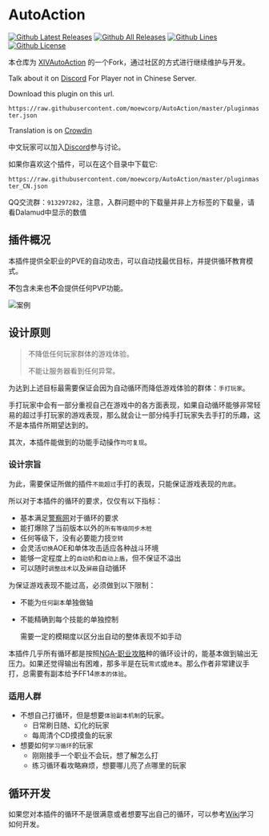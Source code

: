 
# AutoAction

[![Github Latest Releases](https://img.shields.io/github/downloads/moewcorp/AutoAction/latest/total.svg?label=最新版本下载量&style=for-the-badge)]()
[![Github All Releases](https://img.shields.io/github/downloads/moewcorp/AutoAction/total.svg?label=总下载量&style=for-the-badge)]()
[![Github Lines](https://img.shields.io/tokei/lines/github/moewcorp/AutoAction?label=总行数&style=for-the-badge)]()
[![Github License](https://img.shields.io/github/license/moewcorp/AutoAction.svg?label=开源协议&style=for-the-badge)]()

本仓库为 [XIVAutoAction](https://github.com/ArchiDog1998/XIVAutoAction) 的一个Fork，通过社区的方式进行继续维护与开发。



Talk about it on [Discord](https://discord.gg/nfzmJ6ujDP) For Player not in Chinese Server.

Download this plugin on this url.

`https://raw.githubusercontent.com/moewcorp/AutoAction/master/pluginmaster.json`

Translation is on [Crowdin](https://crowdin.com/project/xivautoattack)

中文玩家可以加入[Discord](https://discord.gg/awuCKbxR6q)参与讨论。

如果你喜欢这个插件，可以在这个目录中下载它: 

`https://raw.githubusercontent.com/moewcorp/AutoAction/master/pluginmaster_CN.json`

QQ交流群：`913297282`，注意，入群问题中的下载量并非上方标签的下载量，请看Dalamud中显示的数值

## 插件概况

本插件提供全职业的PVE的自动攻击，可以自动找最优目标，并提供循环教育模式。

**不**包含未来也**不**会提供任何PVP功能。

![案例](gifs/ExampleDNC.gif)

## 设计原则

> 不降低任何玩家群体的游戏体验。
>
> 不能让服务器看到任何异常。

为达到上述目标最需要保证会因为自动循环而降低游戏体验的群体：`手打玩家`。

手打玩家中会有一部分重视自己在游戏中的各方面表现，如果自动循环能够非常轻易的超过手打玩家的游戏表现，那么就会让一部分纯手打玩家失去手打的乐趣，这不是本插件所期望达到的。 

其次，本插件能做到的功能手动操作`均可复现`。

### 设计宗旨

为此，需要保证所做的插件`不能超过`手打的表现，只能保证游戏表现的`兜底`。

所以对于本插件的循环的要求，仅仅有以下指标：

- 基本满足[警察网](https://xivanalysis.com/)对于循环的要求
- 能打爆除了当前版本以外的`所有等级同步木桩`
- 任何等级下，没有必要能力技`空转`
- 会灵活`切换`AOE和单体攻击适应各种战斗环境
- 能够一定程度上的`自动奶`和`自动上盾`，但不保证不溢出
- 可以随时`调整战术`以及`屏蔽`自动循环

为保证游戏表现不能过高，必须做到以下限制：

- 不能为`任何副本`单独做轴

- 不能精确到每个技能的单独控制

  需要一定的模糊度以区分出自动的整体表现不如手动

本插件几乎所有循环都是按照[NGA-职业攻略](https://nga.178.com/thread.php?fid=-362960)种的循环设计的，能基本做到输出无压力。如果还觉得输出有困难，那多半是在玩`零式`或`绝本`。那么作者非常建议手打，总需要有副本给予FF14`原本的体验`。

### 适用人群
- 不想自己打循环，但是想要`体验副本机制`的玩家。
  - 日常刷日随、幻化的玩家
  - 每周清个CD摸摸鱼的玩家
- 想要如何`学习循环`的玩家
  - 刚刚接手一个职业不会玩，想了解怎么打
  - 练习循环看攻略麻烦，想要哪儿亮了点哪里的玩家



## 循环开发

如果您对本插件的循环不是很满意或者想要写出自己的循环，可以参考[Wiki](https://github.com/moewcorp/AutoAction/wiki)学习如何开发。

